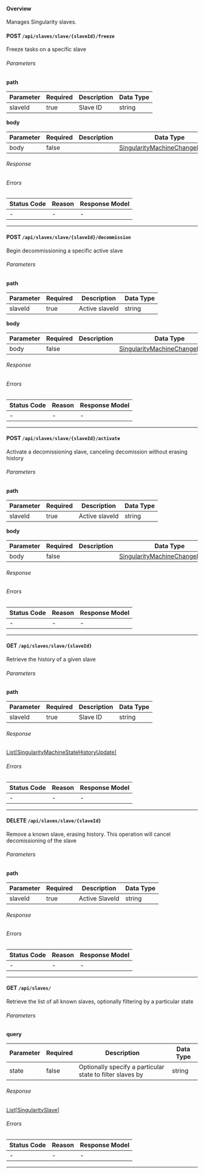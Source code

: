 #### Overview
Manages Singularity slaves.

#### **POST** `/api/slaves/slave/{slaveId}/freeze`

Freeze tasks on a specific slave


###### Parameters
**path**

| Parameter | Required | Description | Data Type |
|-----------|----------|-------------|-----------|
| slaveId | true | Slave ID | string |
**body**

| Parameter | Required | Description | Data Type |
|-----------|----------|-------------|-----------|
| body | false |  | [SingularityMachineChangeRequest](#model-linkType)</a> |

###### Response



###### Errors
| Status Code | Reason      | Response Model |
|-------------|-------------|----------------|
| - | - | - |


- - -
#### **POST** `/api/slaves/slave/{slaveId}/decommission`

Begin decommissioning a specific active slave


###### Parameters
**path**

| Parameter | Required | Description | Data Type |
|-----------|----------|-------------|-----------|
| slaveId | true | Active slaveId | string |
**body**

| Parameter | Required | Description | Data Type |
|-----------|----------|-------------|-----------|
| body | false |  | [SingularityMachineChangeRequest](#model-linkType)</a> |

###### Response



###### Errors
| Status Code | Reason      | Response Model |
|-------------|-------------|----------------|
| - | - | - |


- - -
#### **POST** `/api/slaves/slave/{slaveId}/activate`

Activate a decomissioning slave, canceling decomission without erasing history


###### Parameters
**path**

| Parameter | Required | Description | Data Type |
|-----------|----------|-------------|-----------|
| slaveId | true | Active slaveId | string |
**body**

| Parameter | Required | Description | Data Type |
|-----------|----------|-------------|-----------|
| body | false |  | [SingularityMachineChangeRequest](#model-linkType)</a> |

###### Response



###### Errors
| Status Code | Reason      | Response Model |
|-------------|-------------|----------------|
| - | - | - |


- - -
#### **GET** `/api/slaves/slave/{slaveId}`

Retrieve the history of a given slave


###### Parameters
**path**

| Parameter | Required | Description | Data Type |
|-----------|----------|-------------|-----------|
| slaveId | true | Slave ID | string |

###### Response
[List[SingularityMachineStateHistoryUpdate]](#model-SingularityMachineStateHistoryUpdate)


###### Errors
| Status Code | Reason      | Response Model |
|-------------|-------------|----------------|
| - | - | - |


- - -
#### **DELETE** `/api/slaves/slave/{slaveId}`

Remove a known slave, erasing history. This operation will cancel decomissioning of the slave


###### Parameters
**path**

| Parameter | Required | Description | Data Type |
|-----------|----------|-------------|-----------|
| slaveId | true | Active SlaveId | string |

###### Response



###### Errors
| Status Code | Reason      | Response Model |
|-------------|-------------|----------------|
| - | - | - |


- - -
#### **GET** `/api/slaves/`

Retrieve the list of all known slaves, optionally filtering by a particular state


###### Parameters
**query**

| Parameter | Required | Description | Data Type |
|-----------|----------|-------------|-----------|
| state | false | Optionally specify a particular state to filter slaves by | string |

###### Response
[List[SingularitySlave]](#model-SingularitySlave)


###### Errors
| Status Code | Reason      | Response Model |
|-------------|-------------|----------------|
| - | - | - |


- - -